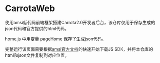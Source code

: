 # CarrotaWeb

使用amsi低代码前端框架搭建Carrota2.0开发者后台，该仓库仅用于保存生成的json代码和官方提供的html代码。

home.js 中用变量 pageHome 保存了生成json代码。

完整运行该页面需要根据[amsi官方文档](https://aisuda.bce.baidu.com/amis/zh-CN/docs/start/getting-started)的快速开始下载JS SDK，并将本仓库的html和json文件复制到对应位置。

